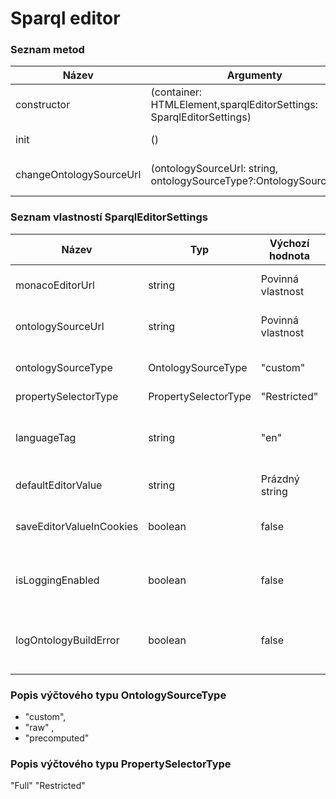 # Sparql editor

### Seznam metod

| Název                   | Argumenty                                                           | Popis                                                      |
| ----------------------- | ------------------------------------------------------------------- | ---------------------------------------------------------- |
| constructor             | (container: HTMLElement,sparqlEditorSettings: SparqlEditorSettings) | Vytvoří instanci sparql editoru.                           |
| init                    | ()                                                                  | Inicializuje editor uvnitř kontejneru                      |
| changeOntologySourceUrl | (ontologySourceUrl: string, ontologySourceType?:OntologySourceType) | Změní nastavení *ontologySourceUrl* a *ontologySourceType* |

### Seznam vlastností SparqlEditorSettings
| Název                    | Typ                  | Výchozí hodnota   | Popis                                                              |
| ------------------------ | -------------------- | ----------------- | ------------------------------------------------------------------ |
| monacoEditorUrl          | string               | Povinná vlastnost | URL zdrojových kódů  monaco editoru                                |
| ontologySourceUrl        | string               | Povinná vlastnost | URL souboru s popisem ontologie pro napovídání                     |
| ontologySourceType       | OntologySourceType   | "custom"          | Určuje formát souboru na *ontologySourceUrl*                       |
| propertySelectorType     | PropertySelectorType | "Restricted"      | XZY                                                                |
| languageTag              | string               | "en"              | Definuje tag jazyka jehož popisky (rdfs:label) se budou zobrazovat |
| defaultEditorValue       | string               | Prázdný string    | Výchozí hodnota textu v editoru                                    |
| saveEditorValueInCookies | boolean              | false             | Určuje zda se má hodnota textu v editoru ukládat do cookies        |
| isLoggingEnabled         | boolean              | false             | Určuje zda editor loguje informace o autocompletition do console   |
| logOntologyBuildError    | boolean              | false             | Určuje zda se chyby při parsování ontologie vypisují do console    |

### Popis výčtového typu OntologySourceType
* "custom",
* "raw" ,
* "precomputed"

### Popis výčtového typu PropertySelectorType
"Full"
"Restricted"